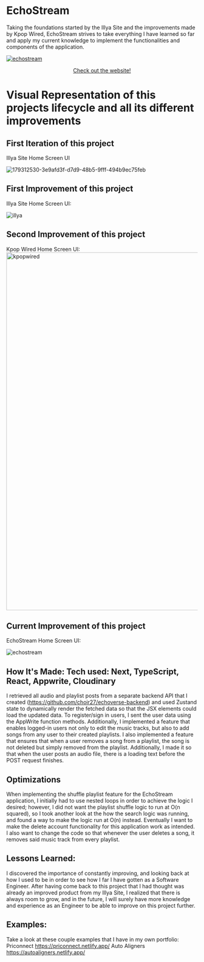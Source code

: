 # EchoStream

Taking the foundations started by the Illya Site and the improvements made by Kpop Wired, EchoStream strives to take everything I have learned so far and apply my current knowledge to implement the functionalities and components of the application.

<a href = "https://echostream.netlify.app/">
 
 ![echostream](https://github.com/choir27/EchoStream/assets/66279068/c98a1dd1-e1e8-4470-a1f3-84744de91da2)
 
</a>

<div align = "center"><a href = "https://echostream.netlify.app/">Check out the website!</a></div>

<h1>Visual Representation of this projects lifecycle and all its different improvements</h1>

<h2>First Iteration of this project</h2>
Illya Site Home Screen UI

![179312530-3e9afd3f-d7d9-48b5-9fff-494b9ec75feb](https://github.com/choir27/EchoStream/assets/66279068/6f14c8f3-8b34-47cd-8cf7-37a3d70d1a3d)

<h2>First Improvement of this project</h2>
Illya Site Home Screen UI:

![illya](https://github.com/choir27/EchoStream/assets/66279068/a62001f2-c47e-471e-959a-f67ecd93fcf7)

<h2>Second Improvement of this project</h2>
Kpop Wired Home Screen UI:

<img width="941" alt="kpopwired" src="https://github.com/choir27/EchoStream/assets/66279068/12a746b3-a3a2-458b-8684-ae230e454d4c">

<h2>Current Improvement of this project</h2>
EchoStream Home Screen UI:

![echostream](https://github.com/choir27/EchoStream/assets/66279068/c98a1dd1-e1e8-4470-a1f3-84744de91da2)

## How It's Made: Tech used: Next, TypeScript, React, Appwrite, Cloudinary

I retrieved all audio and playlist posts from a separate backend API that I created (https://github.com/choir27/echoverse-backend) and used Zustand state to dynamically render the fetched data so that the JSX elements could load the updated data. To register/sign in users, I sent the user data using the AppWrite function methods. Additionally, I implemented a feature that enables logged-in users not only to edit the music tracks, but also to add songs from any user to their created playlists. I also implemented a feature that ensures that when a user removes a song from a playlist, the song is not deleted but simply removed from the playlist. Additionally, I made it so that when the user posts an audio file, there is a loading text before the POST request finishes.

## Optimizations

When implementing the shuffle playlist feature for the EchoStream application, I initially had to use nested loops in order to achieve the logic I desired; however, I did not want the playlist shuffle logic to run at O(n squared), so I took another look at the how the search logic was running, and found a way to make the logic run at O(n) instead. Eventually I want to make the delete account functionality for this application work as intended. I also want to change the code so that whenever the user deletes a song, it removes said music track from every playlist.

## Lessons Learned:

I discovered the importance of constantly improving, and looking back at how I used to be in order to see how I far I have gotten as a Software Engineer. After having come back to this project that I had thought was already an improved product from my Illya Site, I realized that there is always room to grow, and in the future, I will surely have more knowledge and experience as an Engineer to be able to improve on this project further.

## Examples:

Take a look at these couple examples that I have in my own portfolio:  Priconnect https://priconnect.netlify.app/ Auto Aligners https://autoaligners.netlify.app/